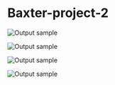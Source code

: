 # Baxter-project-2

![Output sample](https://github.com/zhouyuan7/Baxter-project-2/blob/master/source/table_own.gif)

![Output sample](https://github.com/zhouyuan7/Baxter-project-2/blob/master/source/table_baxter.gif)

![Output sample](https://github.com/zhouyuan7/Baxter-project-2/blob/master/source/hand_own.gif)

![Output sample](https://github.com/zhouyuan7/Baxter-project-2/blob/master/source/hand_baxter.gif)
